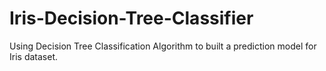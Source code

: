 # Iris-Decision-Tree-Classifier
Using Decision Tree Classification Algorithm to built a prediction model for Iris dataset.
